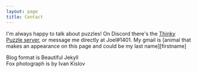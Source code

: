 ```yaml
---
layout: page
title: Contact
---
```


I'm always happy to talk about puzzles! On Discord there's the [Thinky Puzzle server](https://discord.gg/FnEHCDc), or message me directly at Joel#1401. My gmail is [animal that makes an appearance on this page and could be my last name][firstname]  

Blog format is Beautiful Jekyll  
Fox photograph is by Ivan Kislov

